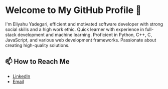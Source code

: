 # Welcome to My GitHub Profile 👋

I'm Eliyahu Yadegari, efficient and motivated software developer with strong social skills and a high work ethic. Quick learner with experience in full-stack development and machine learning. Proficient in Python, C++, C, JavaScript, and various web development frameworks. Passionate about creating high-quality solutions.


## 📫 How to Reach Me
- [LinkedIn](https://www.linkedin.com/in/eliyahu-yadegari/)
- [Email](mailto:yadgare10@gmail.com)
